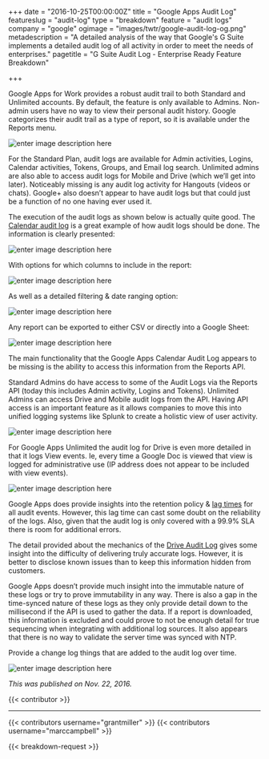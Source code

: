+++
date = "2016-10-25T00:00:00Z"
title = "Google Apps Audit Log"
featureslug = "audit-log"
type = "breakdown"
feature = "audit logs"
company = "google"
ogimage = "images/twtr/google-audit-log-og.png"
metadescription = "A detailed analysis of the way that Google's G Suite implements a detailed audit log of all activity in order to meet the needs of enterprises."
pagetitle = "G Suite Audit Log - Enterprise Ready Feature Breakdown"

+++

Google Apps for Work provides a robust audit trail to both Standard and Unlimited accounts. By default, the feature is only available to Admins. Non-admin users have no way to view their personal audit history. Google categorizes their audit trail as a type of report, so it is available under the Reports menu.

![enter image description here](https://i.imgur.com/1PgAOJj.png)

For the Standard Plan, audit logs are available for Admin activities, Logins, Calendar activities, Tokens, Groups, and Email log search. Unlimited admins are also able to access audit logs for Mobile and Drive (which we’ll get into later). Noticeably missing is any audit log activity for Hangouts (videos or chats). Google+ also doesn’t appear to have audit logs but that could just be a function of no one having ever used it.

The execution of the audit logs as shown below is actually quite good. The [Calendar audit log](https://support.google.com/a/answer/6110475/?hl=en&authuser=0) is a great example of how audit logs should be done. The information is clearly presented:

![enter image description here](https://i.imgur.com/DnmDosi.png)

With options for which columns to include in the report:

![enter image description here](https://i.imgur.com/5T5mohj.png)

As well as a detailed filtering & date ranging option:

![enter image description here](https://i.imgur.com/CqxvTB1.png)

Any report can be exported to either CSV or directly into a Google Sheet:

![enter image description here](https://i.imgur.com/wHWGc92.png)

The main functionality that the Google Apps Calendar Audit Log appears to be missing is the ability to access this information from the Reports API.

Standard Admins do have access to some of the Audit Logs via the Reports API (today this includes Admin activity, Logins and Tokens). Unlimited Admins can access Drive and Mobile audit logs from the API. Having API access is an important feature as it allows companies to move this into unified logging systems like Splunk to create a holistic view of user activity.

![enter image description here](https://i.imgur.com/WRGYRao.png)

For Google Apps Unlimited the audit log for Drive is even more detailed in that it logs View events. Ie, every time a Google Doc is viewed that view is logged for administrative use (IP address does not appear to be included with view events).

![enter image description here](https://i.imgur.com/drAYz9L.png)

Google Apps does provide insights into the retention policy & [lag times](https://support.google.com/a/answer/6000244) for all audit events. However, this lag time can cast some doubt on the reliability of the logs. Also, given that the audit log is only covered with a 99.9% SLA there is room for additional errors.

The detail provided about the mechanics of the [Drive Audit Log](https://support.google.com/a/answer/4579696?hl=en) gives some insight into the difficulty of delivering truly accurate logs. However, it is better to disclose known issues than to keep this information hidden from customers.

Google Apps doesn’t provide much insight into the immutable nature of these logs or try to prove immutability in any way. There is also a gap in the time-synced nature of these logs as they only provide detail down to the millisecond if the API is used to gather the data. If a report is downloaded, this information is excluded and could prove to not be enough detail for true sequencing when integrating with additional log sources. It also appears that there is no way to validate the server time was synced with NTP.

Provide a change log things that are added to the audit log over time.

![enter image description here](https://i.imgur.com/Mmq6G5w.png)

*This was published on Nov. 22, 2016.*

{{< contributor >}}

----
{{< contributors username="grantmiller" >}}
{{< contributors username="marccampbell" >}}

{{< breakdown-request >}}
